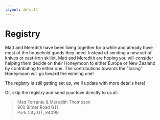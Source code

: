 ```yaml
---
layout: default
---
```


# Registry

Matt and Meredith have been living together for a while and already have most of the household goods they need. Instead of sending a new set of knives or cast-iron skillet, Matt and Meredith are hoping you will consider helping them decide on their Honeymoon to either Europe or New Zealand by contributing to either one. The contributions towards the "losing" Honeymoon will go toward the winning one!

The registry is still getting set up, we'll update with more details here!

Or, skip the registry and send your love directly to us at:

> Matt Ferrante & Meredith Thompson  
> 900 Bitner Road G11  
> Park City UT, 84098
